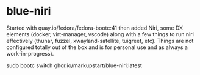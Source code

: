 # blue-niri

Started with quay.io/fedora/fedora-bootc:41 then added Niri, some DX elements (docker, virt-manager, vscode) along with a few things to run niri effectively (thunar, fuzzel, xwayland-satellite, tuigreet, etc). Things are not configured totally out of the box and is for personal use and as always a work-in-progress).

sudo bootc switch ghcr.io/markupstart/blue-niri:latest

